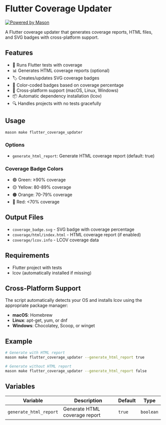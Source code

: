 # Flutter Coverage Updater

[![Powered by Mason](https://img.shields.io/endpoint?url=https%3A%2F%2Ftinyurl.com%2Fmason-badge)](https://github.com/felangel/mason)

A Flutter coverage updater that generates coverage reports, HTML files, and SVG badges with cross-platform support.

## Features

- 🧪 Runs Flutter tests with coverage
- 📊 Generates HTML coverage reports (optional)
- 🏷️ Creates/updates SVG coverage badges
- 🎨 Color-coded badges based on coverage percentage
- 🔧 Cross-platform support (macOS, Linux, Windows)
- 📦 Automatic dependency installation (lcov)
- 🔍 Handles projects with no tests gracefully

## Usage

```bash
mason make flutter_coverage_updater
```

### Options

- `generate_html_report`: Generate HTML coverage report (default: true)

### Coverage Badge Colors

- 🟢 Green: ≥90% coverage
- 🟡 Yellow: 80-89% coverage  
- 🟠 Orange: 70-79% coverage
- 🔴 Red: <70% coverage

## Output Files

- `coverage_badge.svg` - SVG badge with coverage percentage
- `coverage/html/index.html` - HTML coverage report (if enabled)
- `coverage/lcov.info` - LCOV coverage data

## Requirements

- Flutter project with tests
- lcov (automatically installed if missing)

## Cross-Platform Support

The script automatically detects your OS and installs lcov using the appropriate package manager:

- **macOS**: Homebrew
- **Linux**: apt-get, yum, or dnf
- **Windows**: Chocolatey, Scoop, or winget

## Example

```bash
# Generate with HTML report
mason make flutter_coverage_updater --generate_html_report true

# Generate without HTML report
mason make flutter_coverage_updater --generate_html_report false
```

## Variables

| Variable               | Description                   | Default | Type      |
| ---------------------- | ----------------------------- | ------- | --------- |
| `generate_html_report` | Generate HTML coverage report | `true`  | `boolean` |
